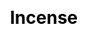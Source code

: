 ---
title: Incense
layout: happy_worship/incense
description: Respect gods, happy worship -- select incense for god.
js: ["js/game/happy_worship/parameter.js", "js/game/happy_worship/incense.js"]
css: ["css/game/happy_worship/happy_worship.css"]
---
